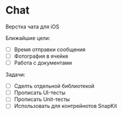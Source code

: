 # Chat

Верстка чата для iOS

Ближайшие цели:
- [ ] Время отправки сообщения
- [ ] Фотография в ячейке
- [ ] Работа с документами

Задачи:
- [ ] Сделть отдельной библиотекой
- [ ] Прописать UI-тесты
- [ ] Прописать Unit-тесты
- [ ] Использовать для контрейнотов SnapKit
